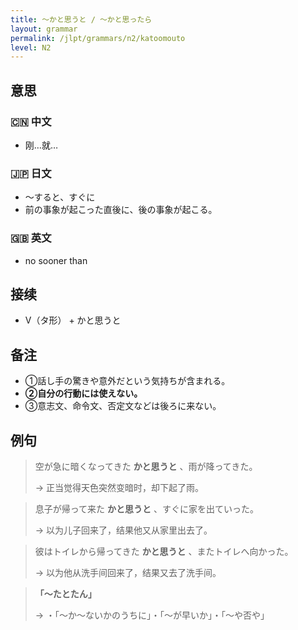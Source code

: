 ```yaml
---
title: 〜かと思うと / 〜かと思ったら
layout: grammar
permalink: /jlpt/grammars/n2/katoomouto
level: N2
---
```


## 意思

### 🇨🇳 中文

- 刚…就…

### 🇯🇵 日文

- 〜すると、すぐに
- 前の事象が起こった直後に、後の事象が起こる。

### 🇬🇧 英文

- no sooner than

## 接续

- V（タ形） + かと思うと

## 备注

- ①話し手の驚きや意外だという気持ちが含まれる。
- **②自分の行動には使えない。**
- ③意志文、命令文、否定文などは後ろに来ない。

## 例句

> 空が急に暗くなってきた **かと思うと** 、雨が降ってきた。
>
> → 正当觉得天色突然变暗时，却下起了雨。

> 息子が帰って来た **かと思うと** 、すぐに家を出ていった。
>
> → 以为儿子回来了，结果他又从家里出去了。

> 彼はトイレから帰ってきた **かと思うと** 、またトイレへ向かった。
>
> → 以为他从洗手间回来了，结果又去了洗手间。

> **「〜たとたん」**
>
> → ・「〜か〜ないかのうちに」・「〜が早いか」・「〜や否や」

